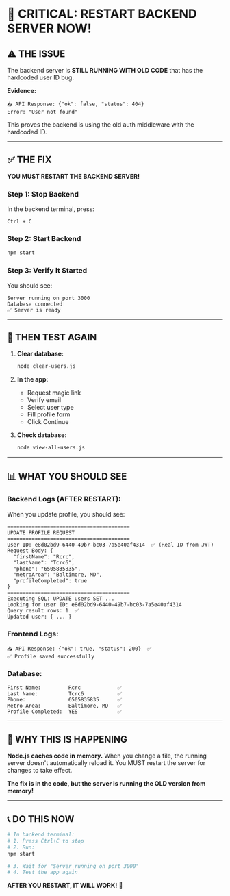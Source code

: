 # 🚨 CRITICAL: RESTART BACKEND SERVER NOW!

## ⚠️ THE ISSUE

The backend server is **STILL RUNNING WITH OLD CODE** that has the hardcoded user ID bug.

**Evidence:**
```
📥 API Response: {"ok": false, "status": 404}
Error: "User not found"
```

This proves the backend is using the old auth middleware with the hardcoded ID.

---

## ✅ THE FIX

**YOU MUST RESTART THE BACKEND SERVER!**

### **Step 1: Stop Backend**

In the backend terminal, press:
```
Ctrl + C
```

### **Step 2: Start Backend**

```bash
npm start
```

### **Step 3: Verify It Started**

You should see:
```
Server running on port 3000
Database connected
✅ Server is ready
```

---

## 🧪 THEN TEST AGAIN

1. **Clear database:**
   ```bash
   node clear-users.js
   ```

2. **In the app:**
   - Request magic link
   - Verify email
   - Select user type
   - Fill profile form
   - Click Continue

3. **Check database:**
   ```bash
   node view-all-users.js
   ```

---

## 📊 WHAT YOU SHOULD SEE

### **Backend Logs (AFTER RESTART):**

When you update profile, you should see:
```
========================================
UPDATE PROFILE REQUEST
========================================
User ID: e8d02bd9-6440-49b7-bc03-7a5e40af4314  ✅ (Real ID from JWT)
Request Body: {
  "firstName": "Rcrc",
  "lastName": "Tcrc6",
  "phone": "6505835835",
  "metroArea": "Baltimore, MD",
  "profileCompleted": true
}
========================================
Executing SQL: UPDATE users SET ...
Looking for user ID: e8d02bd9-6440-49b7-bc03-7a5e40af4314
Query result rows: 1  ✅
Updated user: { ... }
```

### **Frontend Logs:**

```
📥 API Response: {"ok": true, "status": 200}  ✅
✅ Profile saved successfully
```

### **Database:**

```
First Name:         Rcrc            ✅
Last Name:          Tcrc6           ✅
Phone:              6505835835      ✅
Metro Area:         Baltimore, MD   ✅
Profile Completed:  YES             ✅
```

---

## 🎯 WHY THIS IS HAPPENING

**Node.js caches code in memory.** When you change a file, the running server doesn't automatically reload it. You MUST restart the server for changes to take effect.

**The fix is in the code, but the server is running the OLD version from memory!**

---

## 📞 DO THIS NOW

```bash
# In backend terminal:
# 1. Press Ctrl+C to stop
# 2. Run:
npm start

# 3. Wait for "Server running on port 3000"
# 4. Test the app again
```

**AFTER YOU RESTART, IT WILL WORK!** 🚀
